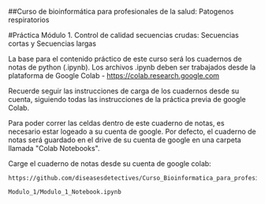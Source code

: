 ##Curso de bioinformática para profesionales de la salud: Patogenos respiratorios


#Práctica Módulo 1. Control de calidad secuencias crudas: Secuencias cortas y Secuencias largas


La base para el contenido práctico de este curso será los cuadernos de notas de python (.ipynb). Los archivos .ipynb deben ser trabajados desde la plataforma de Google Colab - https://colab.research.google.com 

Recuerde seguir las instrucciones de carga de los cuadernos desde su cuenta, siguiendo todas las instrucciones de la práctica previa de google Colab.

Para poder correr las celdas dentro de este cuaderno de notas, es necesario estar logeado a su cuenta de google. Por defecto, el cuaderno de notas será guardado en el drive de su cuenta de google en una carpeta llamada "Colab Notebooks".

Carge el cuaderno de notas desde su cuenta de google colab: 

```
https://github.com/diseasesdetectives/Curso_Bioinformatica_para_profesionales_de_la_salud_publica
```

```
Modulo_1/Modulo_1_Notebook.ipynb
```
